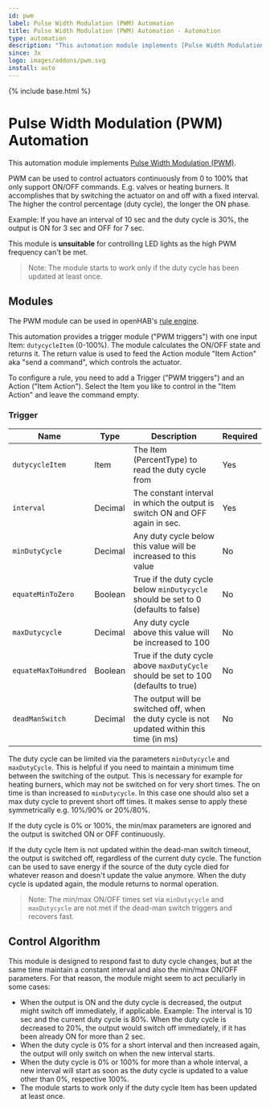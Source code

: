 ```yaml
---
id: pwm
label: Pulse Width Modulation (PWM) Automation
title: Pulse Width Modulation (PWM) Automation - Automation
type: automation
description: "This automation module implements [Pulse Width Modulation (PWM)](https://en.wikipedia.org/wiki/Pulse-width_modulation)."
since: 3x
logo: images/addons/pwm.svg
install: auto
---
```


<!-- Attention authors: Do not edit directly. Please add your changes to the appropriate source repository -->

{% include base.html %}

<AddonLogo />

# Pulse Width Modulation (PWM) Automation

This automation module implements [Pulse Width Modulation (PWM)](https://en.wikipedia.org/wiki/Pulse-width_modulation).

PWM can be used to control actuators continuously from 0 to 100% that only support ON/OFF commands.
E.g. valves or heating burners.
It accomplishes that by switching the actuator on and off with a fixed interval.
The higher the control percentage (duty cycle), the longer the ON phase.

Example: If you have an interval of 10 sec and the duty cycle is 30%, the output is ON for 3 sec and OFF for 7 sec.

This module is **unsuitable** for controlling LED lights as the high PWM frequency can't be met.

> Note: The module starts to work only if the duty cycle has been updated at least once.

## Modules

The PWM module can be used in openHAB's [rule engine](https://www.openhab.org/docs/configuration/rules-dsl.html).

This automation provides a trigger module ("PWM triggers") with one input Item: `dutycycleItem` (0-100%).
The module calculates the ON/OFF state and returns it.
The return value is used to feed the Action module "Item Action" aka "send a command", which controls the actuator.

To configure a rule, you need to add a Trigger ("PWM triggers") and an Action ("Item Action").
Select the Item you like to control in the "Item Action" and leave the command empty.

### Trigger

| Name                 | Type    | Description                                                                                  | Required |
|----------------------|---------|----------------------------------------------------------------------------------------------|----------|
| `dutycycleItem`      | Item    | The Item (PercentType) to read the duty cycle from                                           | Yes      |
| `interval`           | Decimal | The constant interval in which the output is switch ON and OFF again in sec.                 | Yes      |
| `minDutyCycle`       | Decimal | Any duty cycle below this value will be increased to this value                              | No       |
| `equateMinToZero`    | Boolean | True if the duty cycle below `minDutycycle` should be set to 0 (defaults to false)           | No       |
| `maxDutycycle`       | Decimal | Any duty cycle above this value will be increased to 100                                     | No       |
| `equateMaxToHundred` | Boolean | True if the duty cycle above `maxDutyCycle` should be set to 100 (defaults to true)          | No       |
| `deadManSwitch`      | Decimal | The output will be switched off, when the duty cycle is not updated within this time (in ms) | No       |

The duty cycle can be limited via the parameters `minDutycycle` and `maxDutyCycle`.
This is helpful if you need to maintain a minimum time between the switching of the output.
This is necessary for example for heating burners, which may not be switched on for very short times.
The on time is than increased to `minDutycycle`.
In this case one should also set a max duty cycle to prevent short off times.
It makes sense to apply these symmetrically e.g. 10%/90% or 20%/80%.

If the duty cycle is 0% or 100%, the min/max parameters are ignored and the output is switched ON or OFF continuously.

If the duty cycle Item is not updated within the dead-man switch timeout, the output is switched off, regardless of the current duty cycle.
The function can be used to save energy if the source of the duty cycle died for whatever reason and doesn't update the value anymore.
When the duty cycle is updated again, the module returns to normal operation.

> Note: The min/max ON/OFF times set via `minDutycycle` and `maxDutycycle` are not met if the dead-man switch triggers and recovers fast.

## Control Algorithm

This module is designed to respond fast to duty cycle changes, but at the same time maintain a constant interval and also the min/max ON/OFF parameters.
For that reason, the module might seem to act peculiarly in some cases:

- When the output is ON and the duty cycle is decreased, the output might switch off immediately, if applicable.
Example: The interval is 10 sec and the current duty cycle is 80%.
When the duty cycle is decreased to 20%, the output would switch off immediately, if it has been already ON for more than 2 sec.
- When the duty cycle is 0% for a short interval and then increased again, the output will only switch on when the new interval starts.
- When the duty cycle is 0% or 100% for more than a whole interval, a new interval will start as soon as the duty cycle is updated to a value other than 0%, respective 100%.
- The module starts to work only if the duty cycle Item has been updated at least once.
